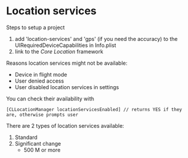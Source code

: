 # Location services

Steps to setup a project
1. add 'location-services' and 'gps' (if you need the accuracy) to the
   UIRequiredDeviceCapabilities in Info.plist
2. link to the _Core Location_ framework


Reasons location services might not be available:

* Device in flight mode
* User denied access
* User disabled location services in settings

You can check their availability with

```objc
[CLLocationManager locationServicesEnabled] // returns YES if they are, otherwise prompts user
```

There are 2 types of location services available:

1. Standard
2. Significant change
    * 500 M or more
